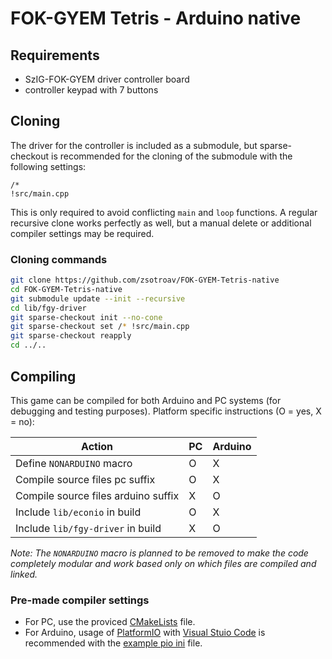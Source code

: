# FOK-GYEM Tetris - Arduino native

## Requirements
- SzIG-FOK-GYEM driver controller board 
- controller keypad with 7 buttons

## Cloning
The driver for the controller is included as a submodule, but sparse-checkout
is recommended for the cloning of the submodule with the following settings:
```
/*
!src/main.cpp
```

This is only required to avoid conflicting `main` and `loop` functions.
A regular recursive clone works perfectly as well, but a manual delete or
additional compiler settings may be required.

### Cloning commands
```sh
git clone https://github.com/zsotroav/FOK-GYEM-Tetris-native
cd FOK-GYEM-Tetris-native
git submodule update --init --recursive
cd lib/fgy-driver
git sparse-checkout init --no-cone
git sparse-checkout set /* !src/main.cpp
git sparse-checkout reapply
cd ../..
```

## Compiling
This game can be compiled for both Arduino and PC systems (for debugging and 
testing purposes). Platform specific instructions (O = yes, X = no):

| Action                              | PC | Arduino |
|-------------------------------------|---|---|
| Define `NONARDUINO` macro           | O | X |
| Compile source files pc suffix      | O | X |
| Compile source files arduino suffix | X | O |
| Include `lib/econio` in build       | O | X |
| Include `lib/fgy-driver` in build   | X | O |

*Note: The `NONARDUINO` macro is planned to be removed to make the code 
completely modular and work based only on which files are compiled and linked.*

### Pre-made compiler settings
- For PC, use the proviced [CMakeLists](./CMakeLists.txt) file.
- For Arduino, usage of [PlatformIO](https://platformio.org/) with
[Visual Stuio Code](https://code.visualstudio.com) is recommended with the
[example pio ini](./platformio.ini.example) file.